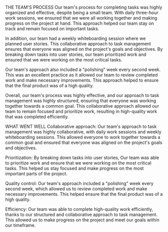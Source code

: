 THE TEAM'S PROCESS 
Our team's process for completing tasks was highly organized and effective, despite being a small team. With daily three-hour work sessions, we ensured that we were all working together and making progress on the project at hand. This approach helped our team stay on track and remain focused on important tasks.

In addition, our team had a weekly whiteboarding session where we planned user stories. This collaborative approach to task management ensures that everyone was aligned on the project's goals and objectives. By breaking down tasks into user stories, our team prioritized work and ensured that we were working on the most critical tasks.

Our team's approach also included a "polishing" week every second week. This was an excellent practice as it allowed our team to review completed work and make necessary improvements. This approach helped to ensure that the final product was of a high quality.

Overall, our team's process was highly effective, and our approach to task management was highly structured, ensuring that everyone was working together towards a common goal. This collaborative approach allowed our team to remain focused and prioritize work, resulting in high-quality work that was completed efficiently.

WHAT WENT WELL
Collaborative approach: 
Our team's approach to task management was highly collaborative, with daily work sessions and weekly whiteboarding sessions. This allowed everyone to work together towards a common goal and ensured that everyone was aligned on the project's goals and objectives.

Prioritization: 
By breaking down tasks into user stories, Our team was able to prioritize work and ensure that we were working on the most critical tasks. This helped us stay focused and make progress on the most important parts of the project.

Quality control: 
Our team's approach included a "polishing" week every second week, which allowed us to review completed work and make necessary improvements. This helped ensure that the final product was of a high quality.

Efficiency: 
Our team was able to complete high-quality work efficiently, thanks to our structured and collaborative approach to task management. This allowed us to make progress on the project and meet our goals within our timeframe.